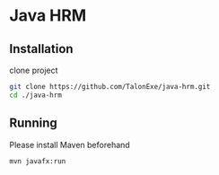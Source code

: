 
# Java HRM





## Installation

clone project

```bash
git clone https://github.com/TalonExe/java-hrm.git
cd ./java-hrm
```
    
## Running
Please install Maven beforehand

```bash
mvn javafx:run
```